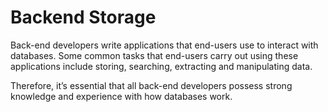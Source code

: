 # Backend Storage
Back-end developers write applications that end-users use to interact with databases. 
Some common tasks that end-users carry out using these applications include storing, searching, extracting and manipulating data.

Therefore, it’s essential that all back-end developers possess strong knowledge and experience with how databases work.
